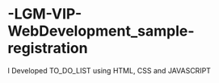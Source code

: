# -LGM-VIP-WebDevelopment_sample-registration
I Developed TO_DO_LIST using HTML, CSS and JAVASCRIPT
